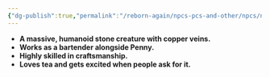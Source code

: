 ```yaml
---
{"dg-publish":true,"permalink":"/reborn-again/npcs-pcs-and-other/npcs/neutral/grik/"}
---
```


- **A massive, humanoid stone creature with copper veins.**
- **Works as a bartender alongside Penny.**
- **Highly skilled in craftsmanship.**
- **Loves tea and gets excited when people ask for it.**